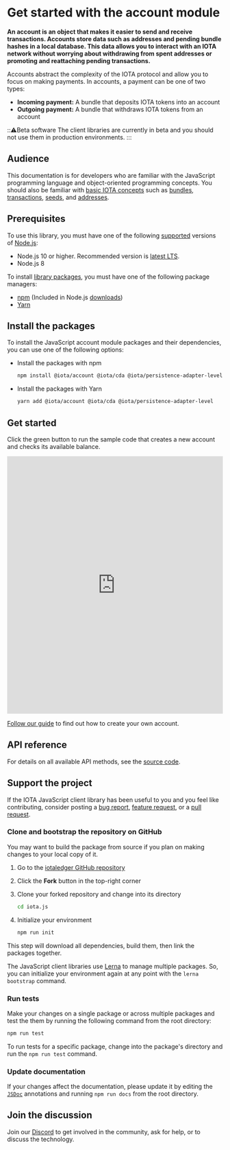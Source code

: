 # Get started with the account module

**An account is an object that makes it easier to send and receive transactions. Accounts store data such as addresses and pending bundle hashes in a local database. This data allows you to interact with an IOTA network without worrying about withdrawing from spent addresses or promoting and reattaching pending transactions.**

Accounts abstract the complexity of the IOTA protocol and allow you to focus on making payments. In accounts, a payment can be one of two types:

- **Incoming payment:** A bundle that deposits IOTA tokens into an account
- **Outgoing payment:** A bundle that withdraws IOTA tokens from an account

:::warning:Beta software
The client libraries are currently in beta and you should not use them in production environments.
:::

## Audience

This documentation is for developers who are familiar with the JavaScript programming language and object-oriented programming concepts. You should also be familiar with [basic IOTA concepts](root://getting-started/0.1/introduction/overview.md) such as [bundles](root://getting-started/0.1/transactions/bundles.md), [transactions](root://getting-started/0.1/transactions/transactions.md), [seeds](root://getting-started/0.1/clients/seeds.md), and [addresses](root://getting-started/0.1/clients/addresses.md).

## Prerequisites

To use this library, you must have one of the following [supported](https://github.com/iotaledger/iota.js/blob/next/.travis.yml#L5) versions of [Node.js](https://nodejs.org):

- Node.js 10 or higher. Recommended version is [latest LTS](https://nodejs.org/en/download/).
- Node.js 8

To install [library packages](https://www.npmjs.com/org/iota), you must have one of the following package managers:

- [npm](https://www.npmjs.com/) (Included in Node.js [downloads](https://nodejs.org/en/download/))
- [Yarn](https://yarnpkg.com/)

## Install the packages

To install the JavaScript account module packages and their dependencies, you can use one of the following options:

- Install the packages with npm
    ```bash
    npm install @iota/account @iota/cda @iota/persistence-adapter-level
    ```
- Install the packages with Yarn
    ```bash
    yarn add @iota/account @iota/cda @iota/persistence-adapter-level
    ```

## Get started

Click the green button to run the sample code that creates a new account and checks its available balance.

<iframe height="600px" width="100%" src="https://repl.it/@jake91/Create-account?lite=true" scrolling="no" frameborder="no" allowtransparency="true" allowfullscreen="true" sandbox="allow-forms allow-pointer-lock allow-popups allow-same-origin allow-scripts allow-modals"></iframe>

[Follow our guide](../how-to-guides/create-account.md) to find out how to create your own account.

## API reference

For details on all available API methods, see the [source code](https://github.com/iotaledger/iota.js/tree/next/packages/account).

## Support the project

If the IOTA JavaScript client library has been useful to you and you feel like contributing, consider posting a [bug report](https://github.com/iotaledger/iota.js/issues/new), [feature request](https://github.com/iotaledger/iota.js/issues/new), or a [pull request](https://github.com/iotaledger/iota.js/pulls/).  

### Clone and bootstrap the repository on GitHub

You may want to build the package from source if you plan on making changes to your local copy of it. 

1. Go to the [iotaledger GitHub repository](https://github.com/iotaledger/iota.js)

2. Click the **Fork** button in the top-right corner

3. Clone your forked repository and change into its directory

    ```bash
    cd iota.js
    ```

4. Initialize your environment

    ```bash
    npm run init
    ```

This step will download all dependencies, build them, then link the packages together.

The JavaScript client libraries use [Lerna](https://lerna.js.org/) to manage multiple packages. So, you can initialize your environment again at any point with the `lerna bootstrap` command.

### Run tests

Make your changes on a single package or across multiple packages and test the them by running the following command from the root directory:

```bash
npm run test
```
To run tests for a specific package, change into the package's directory and run the `npm run test` command.

### Update documentation

If your changes affect the documentation, please update it by editing the [`JSDoc`](http://usejsdoc.org) annotations and running `npm run docs` from the root directory.

## Join the discussion

Join our [Discord](https://discord.iota.org) to get involved in the community, ask for help, or to discuss the technology.